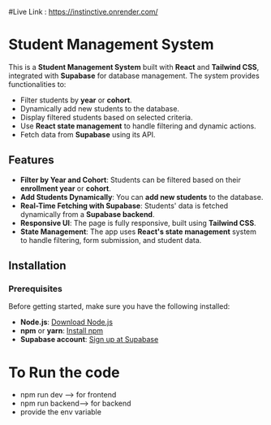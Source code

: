 #Live Link :  https://instinctive.onrender.com/
# Student Management System 

This is a **Student Management System** built with **React** and **Tailwind CSS**, integrated with **Supabase** for database management. The system provides functionalities to:

- Filter students by **year** or **cohort**.
- Dynamically add new students to the database.
- Display filtered students based on selected criteria.
- Use **React state management** to handle filtering and dynamic actions.
- Fetch data from **Supabase** using its API.

## Features

- **Filter by Year and Cohort**: Students can be filtered based on their **enrollment year** or **cohort**.
- **Add Students Dynamically**: You can **add new students** to the database.
- **Real-Time Fetching with Supabase**: Students' data is fetched dynamically from a **Supabase backend**.
- **Responsive UI**: The page is fully responsive, built using **Tailwind CSS**.
- **State Management**: The app uses **React's state management** system to handle filtering, form submission, and student data.


## Installation

### Prerequisites

Before getting started, make sure you have the following installed:

- **Node.js**: [Download Node.js](https://nodejs.org/)
- **npm** or **yarn**: [Install npm](https://www.npmjs.com/get-npm)
- **Supabase account**: [Sign up at Supabase](https://supabase.com/)

# To Run the code

- npm run dev --> for frontend
- npm run backend--> for backend 
- provide the env variable 
